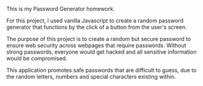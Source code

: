 This is my Password Generator homework.

For this project, I used vanilla Javascript to create a random password generator that functions by the click of a button from the user's screen.

The purpose of this project is to create a random but secure password to ensure web security across webpages that require passwords. Without strong passwords, everyone would get hacked and all sensitive information would be compromised. 

This application promotes safe passwords that are difficult to guess, due to the random letters, numbers and special characters existing within.
